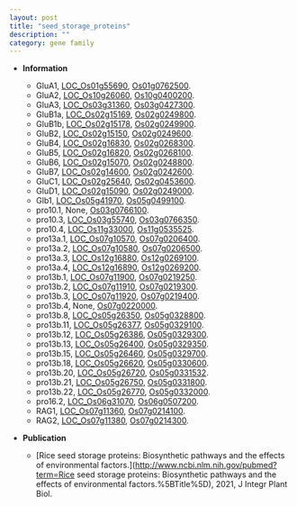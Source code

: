 ```yaml
---
layout: post
title: "seed_storage_proteins"
description: ""
category: gene family
---
```


* **Information**  
    + GluA1, [LOC_Os01g55690](http://rice.uga.edu/cgi-bin/ORF_infopage.cgi?orf=LOC_Os01g55690), [Os01g0762500](https://rapdb.dna.affrc.go.jp/locus/?name=Os01g0762500).
    + GluA2, [LOC_Os10g26060](http://rice.uga.edu/cgi-bin/ORF_infopage.cgi?orf=LOC_Os10g26060), [Os10g0400200](https://rapdb.dna.affrc.go.jp/locus/?name=Os10g0400200).
    + GluA3, [LOC_Os03g31360](http://rice.uga.edu/cgi-bin/ORF_infopage.cgi?orf=LOC_Os03g31360), [Os03g0427300](https://rapdb.dna.affrc.go.jp/locus/?name=Os03g0427300).
    + GluB1a, [LOC_Os02g15169](http://rice.uga.edu/cgi-bin/ORF_infopage.cgi?orf=LOC_Os02g15169), [Os02g0249800](https://rapdb.dna.affrc.go.jp/locus/?name=Os02g0249800).
    + GluB1b, [LOC_Os02g15178](http://rice.uga.edu/cgi-bin/ORF_infopage.cgi?orf=LOC_Os02g15178), [Os02g0249900](https://rapdb.dna.affrc.go.jp/locus/?name=Os02g0249900).
    + GluB2, [LOC_Os02g15150](http://rice.uga.edu/cgi-bin/ORF_infopage.cgi?orf=LOC_Os02g15150), [Os02g0249600](https://rapdb.dna.affrc.go.jp/locus/?name=Os02g0249600).
    + GluB4, [LOC_Os02g16830](http://rice.uga.edu/cgi-bin/ORF_infopage.cgi?orf=LOC_Os02g16830), [Os02g0268300](https://rapdb.dna.affrc.go.jp/locus/?name=Os02g0268300).
    + GluB5, [LOC_Os02g16820](http://rice.uga.edu/cgi-bin/ORF_infopage.cgi?orf=LOC_Os02g16820), [Os02g0268100](https://rapdb.dna.affrc.go.jp/locus/?name=Os02g0268100).
    + GluB6, [LOC_Os02g15070](http://rice.uga.edu/cgi-bin/ORF_infopage.cgi?orf=LOC_Os02g15070), [Os02g0248800](https://rapdb.dna.affrc.go.jp/locus/?name=Os02g0248800).
    + GluB7, [LOC_Os02g14600](http://rice.uga.edu/cgi-bin/ORF_infopage.cgi?orf=LOC_Os02g14600), [Os02g0242600](https://rapdb.dna.affrc.go.jp/locus/?name=Os02g0242600).
    + GluC1, [LOC_Os02g25640](http://rice.uga.edu/cgi-bin/ORF_infopage.cgi?orf=LOC_Os02g25640), [Os02g0453600](https://rapdb.dna.affrc.go.jp/locus/?name=Os02g0453600).
    + GluD1, [LOC_Os02g15090](http://rice.uga.edu/cgi-bin/ORF_infopage.cgi?orf=LOC_Os02g15090), [Os02g0249000](https://rapdb.dna.affrc.go.jp/locus/?name=Os02g0249000).
    + Glb1, [LOC_Os05g41970](http://rice.uga.edu/cgi-bin/ORF_infopage.cgi?orf=LOC_Os05g41970), [Os05g0499100](https://rapdb.dna.affrc.go.jp/locus/?name=Os05g0499100).
    + pro10.1, None, [Os03g0766100](https://rapdb.dna.affrc.go.jp/locus/?name=Os03g0766100).
    + pro10.3, [LOC_Os03g55740](http://rice.uga.edu/cgi-bin/ORF_infopage.cgi?orf=LOC_Os03g55740), [Os03g0766350](https://rapdb.dna.affrc.go.jp/locus/?name=Os03g0766350).
    + pro10.4, [LOC_Os11g33000](http://rice.uga.edu/cgi-bin/ORF_infopage.cgi?orf=LOC_Os11g33000), [Os11g0535525](https://rapdb.dna.affrc.go.jp/locus/?name=Os11g0535525).
    + pro13a.1, [LOC_Os07g10570](http://rice.uga.edu/cgi-bin/ORF_infopage.cgi?orf=LOC_Os07g10570), [Os07g0206400](https://rapdb.dna.affrc.go.jp/locus/?name=Os07g0206400).
    + pro13a.2, [LOC_Os07g10580](http://rice.uga.edu/cgi-bin/ORF_infopage.cgi?orf=LOC_Os07g10580), [Os07g0206500](https://rapdb.dna.affrc.go.jp/locus/?name=Os07g0206500).
    + pro13a.3, [LOC_Os12g16880](http://rice.uga.edu/cgi-bin/ORF_infopage.cgi?orf=LOC_Os12g16880), [Os12g0269100](https://rapdb.dna.affrc.go.jp/locus/?name=Os12g0269100).
    + pro13a.4, [LOC_Os12g16890](http://rice.uga.edu/cgi-bin/ORF_infopage.cgi?orf=LOC_Os12g16890), [Os12g0269200](https://rapdb.dna.affrc.go.jp/locus/?name=Os12g0269200).
    + pro13b.1, [LOC_Os07g11900](http://rice.uga.edu/cgi-bin/ORF_infopage.cgi?orf=LOC_Os07g11900), [Os07g0219250](https://rapdb.dna.affrc.go.jp/locus/?name=Os07g0219250).
    + pro13b.2, [LOC_Os07g11910](http://rice.uga.edu/cgi-bin/ORF_infopage.cgi?orf=LOC_Os07g11910), [Os07g0219300](https://rapdb.dna.affrc.go.jp/locus/?name=Os07g0219300).
    + pro13b.3, [LOC_Os07g11920](http://rice.uga.edu/cgi-bin/ORF_infopage.cgi?orf=LOC_Os07g11920), [Os07g0219400](https://rapdb.dna.affrc.go.jp/locus/?name=Os07g0219400).
    + pro13b.4, None, [Os07g0220000](https://rapdb.dna.affrc.go.jp/locus/?name=Os07g0220000).
    + pro13b.8, [LOC_Os05g26350](http://rice.uga.edu/cgi-bin/ORF_infopage.cgi?orf=LOC_Os05g26350), [Os05g0328800](https://rapdb.dna.affrc.go.jp/locus/?name=Os05g0328800).
    + pro13b.11, [LOC_Os05g26377](http://rice.uga.edu/cgi-bin/ORF_infopage.cgi?orf=LOC_Os05g26377), [Os05g0329100](https://rapdb.dna.affrc.go.jp/locus/?name=Os05g0329100).
    + pro13b.12, [LOC_Os05g26386](http://rice.uga.edu/cgi-bin/ORF_infopage.cgi?orf=LOC_Os05g26386), [Os05g0329300](https://rapdb.dna.affrc.go.jp/locus/?name=Os05g0329300).
    + pro13b.13, [LOC_Os05g26400](http://rice.uga.edu/cgi-bin/ORF_infopage.cgi?orf=LOC_Os05g26400), [Os05g0329350](https://rapdb.dna.affrc.go.jp/locus/?name=Os05g0329350).
    + pro13b.15, [LOC_Os05g26460](http://rice.uga.edu/cgi-bin/ORF_infopage.cgi?orf=LOC_Os05g26460), [Os05g0329700](https://rapdb.dna.affrc.go.jp/locus/?name=Os05g0329700).
    + pro13b.18, [LOC_Os05g26620](http://rice.uga.edu/cgi-bin/ORF_infopage.cgi?orf=LOC_Os05g26620), [Os05g0330600](https://rapdb.dna.affrc.go.jp/locus/?name=Os05g0330600).
    + pro13b.20, [LOC_Os05g26720](http://rice.uga.edu/cgi-bin/ORF_infopage.cgi?orf=LOC_Os05g26720), [Os05g0331532](https://rapdb.dna.affrc.go.jp/locus/?name=Os05g0331532).
    + pro13b.21, [LOC_Os05g26750](http://rice.uga.edu/cgi-bin/ORF_infopage.cgi?orf=LOC_Os05g26750), [Os05g0331800](https://rapdb.dna.affrc.go.jp/locus/?name=Os05g0331800).
    + pro13b.22, [LOC_Os05g26770](http://rice.uga.edu/cgi-bin/ORF_infopage.cgi?orf=LOC_Os05g26770), [Os05g0332000](https://rapdb.dna.affrc.go.jp/locus/?name=Os05g0332000).
    + pro16.2, [LOC_Os06g31070](http://rice.uga.edu/cgi-bin/ORF_infopage.cgi?orf=LOC_Os06g31070), [Os06g0507200](https://rapdb.dna.affrc.go.jp/locus/?name=Os06g0507200).
    + RAG1, [LOC_Os07g11360](http://rice.uga.edu/cgi-bin/ORF_infopage.cgi?orf=LOC_Os07g11360), [Os07g0214100](https://rapdb.dna.affrc.go.jp/locus/?name=Os07g0214100).
    + RAG2, [LOC_Os07g11380](http://rice.uga.edu/cgi-bin/ORF_infopage.cgi?orf=LOC_Os07g11380), [Os07g0214300](https://rapdb.dna.affrc.go.jp/locus/?name=Os07g0214300).

* **Publication**  
    + [Rice seed storage proteins: Biosynthetic pathways and the effects of environmental factors.](http://www.ncbi.nlm.nih.gov/pubmed?term=Rice seed storage proteins: Biosynthetic pathways and the effects of environmental factors.%5BTitle%5D), 2021, J Integr Plant Biol.


